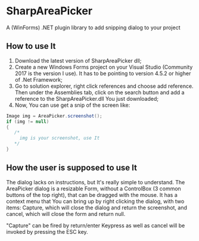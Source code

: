 # SharpAreaPicker
A (WinForms) .NET plugin library to add snipping dialog to your project

## How to use It
1. Download the latest version of SharpAreaPicker dll;
2. Create a new Windows Forms project on your Visual Studio (Community 2017 is the version I use). It has to be pointing to version 4.5.2 or higher of .Net Framework;
3. Go to solution explorer, right click references and choose add reference. Then under the Assemblies tab, click on the search button and add a reference to the SharpAreaPicker.dll You just downloaded;
4. Now, You can use get a snip of the screen like:
 ```csharp
Image img = AreaPicker.screenshot();
if (img != null)
{
    /*
      img is your screenshot, use It
    */
}
 ```
## How the user is supposed to use It
The dialog lacks on instructions, but It's really simple to understand. The AreaPicker dialog is a resizable Form, without a ControlBox (3 common buttons of the top right), that can be dragged with the mouse. It has a context menu that You can bring up by right clicking the dialog, with two items: Capture, which will close the dialog and return the screenshot, and cancel, which will close the form and return null.

"Capture" can be fired by return/enter Keypress as well as cancel will be invoked by pressing the ESC key.

